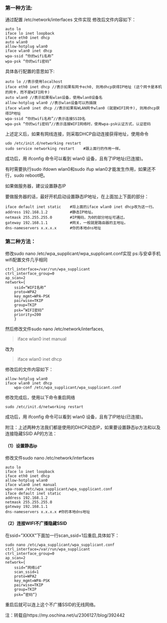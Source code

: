 ### 第一种方法:
通过配置 /etc/network/interfaces 文件实现
修改后文件内容如下：

```$xslt
auto lo
iface lo inet loopback
iface eth0 inet dhcp
auto wlan0
allow-hotplug wlan0
iface wlan0 inet dhcp
wpa-ssid “你的wifi名称”
wpa-psk “你的wifi密码”
```

具体各行配置的意思如下:
```$xslt
auto lo //表示使用localhost
iface eth0 inet dhcp //表示如果有网卡ech0, 则用dhcp获得IP地址 (这个网卡是本机的网卡，而不是WIFI网卡)
auto wlan0 //表示如果有wlan设备，使用wlan0设备名
allow-hotplug wlan0 //表示wlan设备可以热插拨
iface wlan0 inet dhcp //表示如果有WLAN网卡wlan0 (就是WIFI网卡), 则用dhcp获得IP地址
wpa-ssid “你的wifi名称”//表示连接SSID名
wpa-psk “你的wifi密码”//表示连接WIFI网络时，使用wpa-psk认证方式，认证密码
```
上述定义后，如果有网线连接，则采取DHCP自动连接获得地址，使用命令

```$xslt
udo /etc/init.d/networking restart
sudo service networking restart    #跟上面行的作用一样。
```
成功后，用 ifconfig 命令可以看到 wlan0 设备，且有了IP地址(已连接)。

有时需要执行sudo ifdown wlan0和sudo ifup wlan0才能发生作用，如果还不行，sudo reboot吧。

如果做服务器，建议设置静态IP

要做服务器的话，最好开机启动设置静态IP地址，在上面加上下面的部分：
```$xslt
iface default inet static    #将上面的iface wlan0 inet dhcp改为这一行。
address 192.168.1.2          #静态IP地址。
netmask 255.255.255.0        #IP掩码，为0的部分地址可通过。
gateway 192.168.1.1          #网关，一般就是路由器的主地址。
dns-nameservers x.x.x.x      #你的本地dns地址
```
### 第二种方法：
修改sudo nano /etc/wpa_supplicant/wpa_supplicant.conf实现 ps:与安卓手机wifi配置文件几乎相同
```$xslt
ctrl_interface=/var/run/wpa_supplicant
ctrl_interface_group=0
ap_scan=2
network={
    ssid=“WIFI名称“
    proto=WPA2
    key_mgmt=WPA-PSK
    pairwise=TKIP
    group=TKIP
    psk=”WIFI密码“
    priority=200
    }
```
然后修改文件sudo nano /etc/network/interfaces,
>iface wlan0 inet manual

 改为
>iface wlan0 inet dhcp

修改后的文件内容如下：
```$xslt
allow-hotplug wlan0
iface wlan0 inet dhcp
    wpa-conf /etc/wpa_supplicant/wpa_supplicant.conf

```
修改完成后，使用以下命令重启网络
```$xslt
sudo /etc/init.d/networking restart
```
成功后，用 ifconfig 命令可以看到 wlan0 设备，且有了IP地址(已连接)。

附注：上述两种方法我们都是使用的DHCP动态IP，如果要设置静态ip方法和以及连接隐藏SSID AP的方法：

#### （1）设置静态ip
修改文件sudo nano /etc/network/interfaces
```$xslt
auto lo
iface lo inet loopback
iface eth0 inet dhcp
allow-hotplug wlan0
iface wlan0 inet manual
wpa-roam /etc/wpa_supplicant/wpa_supplicant.conf
iface default inet static
address 192.168.1.2
netmask 255.255.255.0
gateway 192.168.1.1
dns-nameservers x.x.x.x #你的本地dns地址
```

#### （2）连接WIFI不广播隐藏SSID
在ssid=”XXXX”下面加一行scan_ssid=1后重启,具体如下：
```$xslt
sudo nano /etc/wpa_supplicant/wpa_supplicant.conf
ctrl_interface=/var/run/wpa_supplicant
ctrl_interface_group=0
ap_scan=2
network={
    ssid=“网络id“
    scan_ssid=1
    proto=WPA2
    key_mgmt=WPA-PSK
    pairwise=TKIP
    group=TKIP
    psk=”密码“}
```
重启后就可以连上这个不广播SSID的无线网络。


注：转载自https://my.oschina.net/u/2306127/blog/392442
